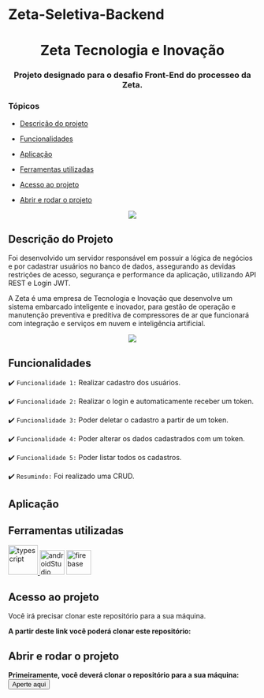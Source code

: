 # Zeta-Seletiva-Backend


<h1 align="center"> Zeta Tecnologia e Inovação </h1>
<h3 align="center"> Projeto designado para o desafio Front-End do processeo da Zeta. </h3>

### Tópicos 

- [Descrição do projeto](#descrição-do-projeto)

- [Funcionalidades](#funcionalidades)

- [Aplicação](#aplicação)

- [Ferramentas utilizadas](#ferramentas-utilizadas)

- [Acesso ao projeto](#acesso-ao-projeto)

- [Abrir e rodar o projeto](#abrir-e-rodar-o-projeto)




<p align="center">
<img src="http://img.shields.io/static/v1?label=STATUS&message=PROJETO%20FINALIZADO&color=GREEN&style=for-the-badge"/>
</p>

## Descrição do Projeto
Foi desenvolvido um servidor responsável em possuir a lógica de negócios e por cadastrar usuários no banco de dados, assegurando as devidas restrições de acesso, segurança e performance da aplicação, utilizando API REST e Login JWT.

A Zeta é uma empresa de Tecnologia e Inovação que desenvolve um sistema embarcado inteligente e inovador, para gestão de operação e manutenção preventiva e preditiva de compressores de ar que funcionará com integração e serviços em nuvem e inteligência artificial.
<p align="center">
<img src="https://user-images.githubusercontent.com/83295376/221979524-fa4ca3a5-069b-4fc2-89d9-698d9c04a015.png"/>
</p>


## Funcionalidades

:heavy_check_mark: `Funcionalidade 1:` Realizar cadastro dos usuários.

:heavy_check_mark: `Funcionalidade 2:` Realizar o login e automaticamente receber um token.

:heavy_check_mark: `Funcionalidade 3:` Poder deletar o cadastro a partir de um token.

:heavy_check_mark: `Funcionalidade 4:` Poder alterar os dados cadastrados com um token.

:heavy_check_mark: `Funcionalidade 5:` Poder listar todos os cadastros.

:heavy_check_mark: `Resumindo:` Foi realizado uma CRUD.

###

## Aplicação

<div align="center">



  </div>

###

## Ferramentas utilizadas


<a href="https://www.java.com" target="_blank"><img src="https://cdn.jsdelivr.net/gh/devicons/devicon/icons/nodejs/nodejs-original-wordmark.svg" alt="typescript" width="60" height="60"/> </a> 
<a href="https://developer.android.com/studio" target="_blank"> <img src="https://cdn.jsdelivr.net/gh/devicons/devicon/icons/typescript/typescript-original.svg" alt="androidStudio" width="50" height="50"/></a> 
<a  target="_blank"><img src="https://cdn.jsdelivr.net/gh/devicons/devicon/icons/react/react-original-wordmark.svg" alt="firebase" width="50" height="50"/> </a>

###

## Acesso ao projeto
Você irá precisar clonar este repositório para a sua máquina.

**A partir deste link você poderá clonar este repositório:**

###

## Abrir e rodar o projeto

**Primeiramente, você deverá clonar o repositório para a sua máquina:** <button type="submit" href="https://github.com/PedrooMota/Zeta-Estagio.git">Aperte aqui</button>

###

